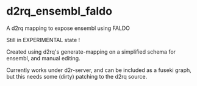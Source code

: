d2rq_ensembl_faldo
==================

A d2rq mapping to expose ensembl using FALDO 

Still in EXPERIMENTAL state !

Created using d2rq's generate-mapping on a simplified schema for ensembl,
and manual editing.

Currently works under d2r-server, and can be included as a fuseki graph,
but this needs some (dirty) patching to the d2rq source.

